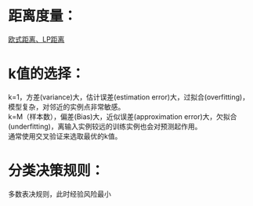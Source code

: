 # 距离度量：  
[欧式距离、LP距离](https://windmising.gitbook.io/mathematics-basic-for-ml/gao-deng-shu-xue/distance)  

# k值的选择：
k=1，方差(variance)大，估计误差(estimation error)大，过拟合(overfitting)，模型复杂，对邻近的实例点非常敏感。  
k=M（样本数），偏差(Bias)大，近似误差(approximation error)大，欠拟合(underfitting)，离输入实例较远的训练实例也会对预测起作用。  
通常使用交叉验证来选取最优的k值。

# 分类决策规则：  
多数表决规则，此时经验风险最小